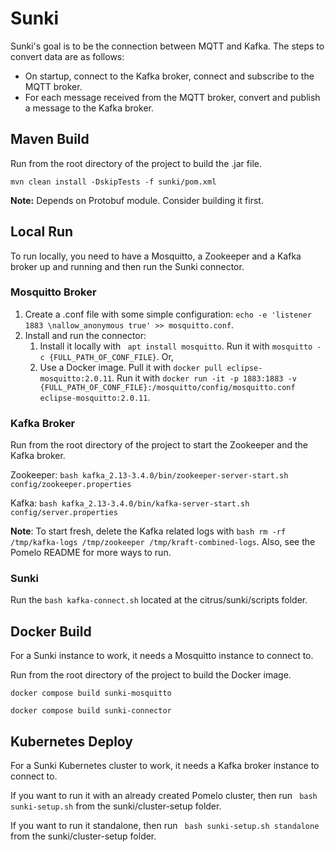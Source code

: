 # Sunki

Sunki's goal is to be the connection between MQTT and Kafka. The steps to convert data are as follows:

- On startup, connect to the Kafka broker, connect and subscribe to the MQTT broker.
- For each message received from the MQTT broker, convert and publish a message to the Kafka broker.

## Maven Build

Run from the root directory of the project to build the .jar file.

``` mvn clean install -DskipTests -f sunki/pom.xml ```

__Note:__ Depends on Protobuf module. Consider building it first.

## Local Run

To run locally, you need to have a Mosquitto, a Zookeeper and a Kafka broker up and running and then run the Sunki connector.

### Mosquitto Broker

1. Create a .conf file with some simple configuration: ``` echo -e 'listener 1883 \nallow_anonymous true' >> mosquitto.conf ```.
2. Install and run the connector:
   1. Install it locally with ```  apt install mosquitto ```. Run it with ``` mosquitto -c {FULL_PATH_OF_CONF_FILE} ```. Or,
   2. Use a Docker image. Pull it with ``` docker pull eclipse-mosquitto:2.0.11 ```. Run it with ``` docker run -it -p 1883:1883 -v {FULL_PATH_OF_CONF_FILE}:/mosquitto/config/mosquitto.conf eclipse-mosquitto:2.0.11 ```.

### Kafka Broker

Run from the root directory of the project to start the Zookeeper and the Kafka broker.

Zookeeper: ``` bash kafka_2.13-3.4.0/bin/zookeeper-server-start.sh config/zookeeper.properties ```

Kafka: ``` bash kafka_2.13-3.4.0/bin/kafka-server-start.sh config/server.properties ```

__Note__: To start fresh, delete the Kafka related logs with 
``` bash rm -rf /tmp/kafka-logs /tmp/zookeeper /tmp/kraft-combined-logs ```.
Also, see the Pomelo README for more ways to run.

### Sunki

Run the ``` bash kafka-connect.sh ``` located at the citrus/sunki/scripts folder.

## Docker Build

For a Sunki instance to work, it needs a Mosquitto instance to connect to.

Run from the root directory of the project to build the Docker image.

``` docker compose build sunki-mosquitto ```

``` docker compose build sunki-connector ```

## Kubernetes Deploy

For a Sunki Kubernetes cluster to work, it needs a Kafka broker instance to connect to.

If you want to run it with an already created Pomelo cluster, then run ``` bash sunki-setup.sh``` from the sunki/cluster-setup folder.

If you want to run it standalone, then run ``` bash sunki-setup.sh standalone``` from the sunki/cluster-setup folder.
